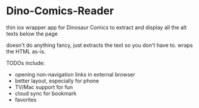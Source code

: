 # Dino-Comics-Reader

thin ios wrapper app for Dinosaur Comics to extract and display all the alt texts below the page

doesn't do anything fancy, just extracts the text so you don't have to. wraps the HTML as-is.

TODOs include:
* opening non-navigation links in external browser
* better layout, especially for phone
* TV/Mac support for fun
* cloud sync for bookmark
* favorites
